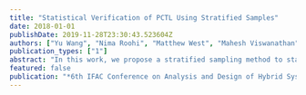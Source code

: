 ```yaml
---
title: "Statistical Verification of PCTL Using Stratified Samples"
date: 2018-01-01
publishDate: 2019-11-28T23:30:43.523604Z
authors: ["Yu Wang", "Nima Roohi", "Matthew West", "Mahesh Viswanathan", "Geir E. Dullerud"]
publication_types: ["1"]
abstract: "In this work, we propose a stratified sampling method to statistically check Probabilistic Computation Tree Logic (PCTL) formulas on discrete-time Markov chains with sequential probability ratio test. Distinct from previous statistical verification methods using independent Monte Carlo sampling, our algorithm uses stratified samples that are negatively correlated, thus give lower variance. The experiments demonstrate that the new algorithm uses a smaller number of samples for a given confidence level on several benchmark examples."
featured: false
publication: "*6th IFAC Conference on Analysis and Design of Hybrid Systems (ADHS), IFAC-PapersOnLine*"
---
```



